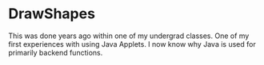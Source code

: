 # DrawShapes

This was done years ago within one of my undergrad classes. One of my first experiences with using Java Applets. I now know why Java is used for primarily backend functions.
